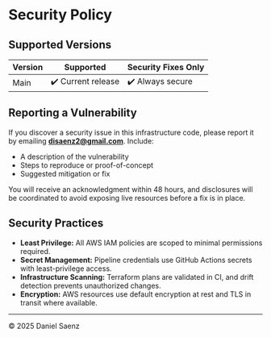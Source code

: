 # Security Policy

## Supported Versions

| Version | Supported          | Security Fixes Only |
| ------- | ------------------ | ------------------- |
| Main    | ✔️ Current release | ✔️ Always secure    |

## Reporting a Vulnerability

If you discover a security issue in this infrastructure code, please report it by emailing **[disaenz2@gmail.com](mailto:disaenz2@gmail.com)**. Include:

* A description of the vulnerability
* Steps to reproduce or proof-of-concept
* Suggested mitigation or fix

You will receive an acknowledgment within 48 hours, and disclosures will be coordinated to avoid exposing live resources before a fix is in place.

## Security Practices

* **Least Privilege:** All AWS IAM policies are scoped to minimal permissions required.
* **Secret Management:** Pipeline credentials use GitHub Actions secrets with least-privilege access.
* **Infrastructure Scanning:** Terraform plans are validated in CI, and drift detection prevents unauthorized changes.
* **Encryption:** AWS resources use default encryption at rest and TLS in transit where available.

---

© 2025 Daniel Saenz

